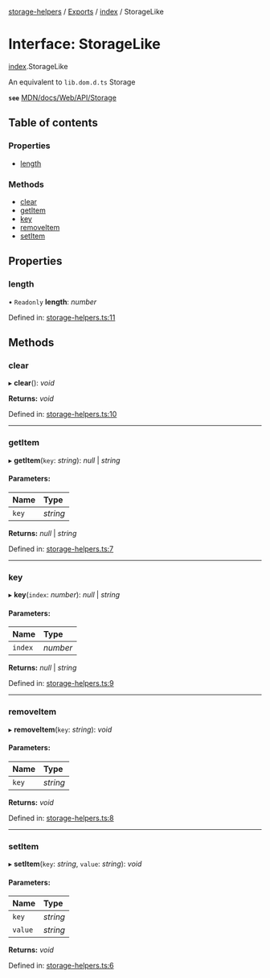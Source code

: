 [storage-helpers](/docs/README.md) / [Exports](/docs/modules.md) / [index](/docs/modules/index.md) / StorageLike

# Interface: StorageLike

[index](/docs/modules/index.md).StorageLike

An equivalent to `lib.dom.d.ts` Storage

**`see`** [MDN/docs/Web/API/Storage](https://developer.mozilla.org/en-US/docs/Web/API/Storage)

## Table of contents

### Properties

- [length](/docs/interfaces/index.storagelike.md#length)

### Methods

- [clear](/docs/interfaces/index.storagelike.md#clear)
- [getItem](/docs/interfaces/index.storagelike.md#getitem)
- [key](/docs/interfaces/index.storagelike.md#key)
- [removeItem](/docs/interfaces/index.storagelike.md#removeitem)
- [setItem](/docs/interfaces/index.storagelike.md#setitem)

## Properties

### length

• `Readonly` **length**: *number*

Defined in: [storage-helpers.ts:11](https://github.com/FaberVitale/storage-helpers/blob/main/src/storage-helpers.ts#L11)

## Methods

### clear

▸ **clear**(): *void*

**Returns:** *void*

Defined in: [storage-helpers.ts:10](https://github.com/FaberVitale/storage-helpers/blob/main/src/storage-helpers.ts#L10)

___

### getItem

▸ **getItem**(`key`: *string*): *null* \| *string*

#### Parameters:

Name | Type |
:------ | :------ |
`key` | *string* |

**Returns:** *null* \| *string*

Defined in: [storage-helpers.ts:7](https://github.com/FaberVitale/storage-helpers/blob/main/src/storage-helpers.ts#L7)

___

### key

▸ **key**(`index`: *number*): *null* \| *string*

#### Parameters:

Name | Type |
:------ | :------ |
`index` | *number* |

**Returns:** *null* \| *string*

Defined in: [storage-helpers.ts:9](https://github.com/FaberVitale/storage-helpers/blob/main/src/storage-helpers.ts#L9)

___

### removeItem

▸ **removeItem**(`key`: *string*): *void*

#### Parameters:

Name | Type |
:------ | :------ |
`key` | *string* |

**Returns:** *void*

Defined in: [storage-helpers.ts:8](https://github.com/FaberVitale/storage-helpers/blob/main/src/storage-helpers.ts#L8)

___

### setItem

▸ **setItem**(`key`: *string*, `value`: *string*): *void*

#### Parameters:

Name | Type |
:------ | :------ |
`key` | *string* |
`value` | *string* |

**Returns:** *void*

Defined in: [storage-helpers.ts:6](https://github.com/FaberVitale/storage-helpers/blob/main/src/storage-helpers.ts#L6)
